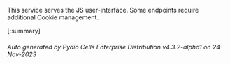 






This service serves the JS user-interface. Some endpoints require additional Cookie management.

[:summary]

###### Auto generated by Pydio Cells Enterprise Distribution v4.3.2-alpha1 on 24-Nov-2023
